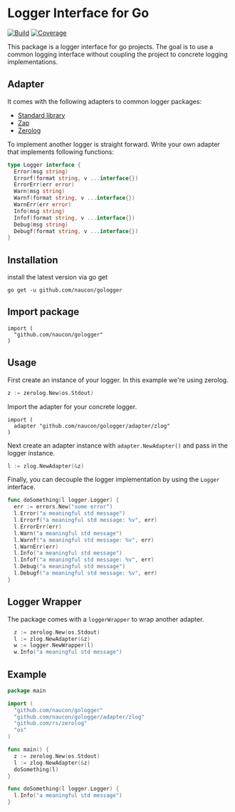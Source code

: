 # Logger Interface for Go

[![Build](https://github.com/naucon/gologger/actions/workflows/go-ci.yml/badge.svg)](https://github.com/naucon/gologger/actions/workflows/go-ci.yml)
[![Coverage](https://codecov.io/gh/naucon/gologger/branch/main/graph/badge.svg?token=DNODQMR5RZ)](https://codecov.io/gh/naucon/gologger)

This package is a logger interface for go projects. The goal is to use a common logging interface without coupling the project to concrete logging implementations.

## Adapter

It comes with the following adapters to common logger packages:

* [Standard library](adapter/std/README.md)
* [Zap](adapter/zap/README.md)
* [Zerolog](adapter/zlog/README.md)

To implement another logger is straight forward. Write your own adapter that implements following functions:

```go
type Logger interface {
  Error(msg string)
  Errorf(format string, v ...interface{})
  ErrorErr(err error)
  Warn(msg string)
  Warnf(format string, v ...interface{})
  WarnErr(err error)
  Info(msg string)
  Infof(format string, v ...interface{})
  Debug(msg string)
  Debugf(format string, v ...interface{})
}
```

## Installation

install the latest version via go get

```
go get -u github.com/naucon/gologger
```

## Import package

```
import (
  "github.com/naucon/gologger"
)
```

## Usage

First create an instance of your logger. In this example we're using zerolog.

```go
z := zerolog.New(os.Stdout)
```

Import the adapter for your concrete logger.

```
import (
  adapter "github.com/naucon/gologger/adapter/zlog"
)
```

Next create an adapter instance with `adapter.NewAdapter()` and pass in the logger instance.

```go
l := zlog.NewAdapter(&z)
```

Finally, you can decouple the logger implementation by using the `Logger` interface.

```go
func doSomething(l logger.Logger) {
  err := errors.New("some error")
  l.Error("a meaningful std message")
  l.Errorf("a meaningful std message: %v", err)
  l.ErrorErr(err)
  l.Warn("a meaningful std message")
  l.Warnf("a meaningful std message: %v", err)
  l.WarnErr(err)
  l.Info("a meaningful std message")
  l.Infof("a meaningful std message: %v", err)
  l.Debug("a meaningful std message")
  l.Debugf("a meaningful std message: %v", err)
}
```

## Logger Wrapper

The package comes with a `loggerWrapper` to wrap another adapter.

```go
  z := zerolog.New(os.Stdout)
  l := zlog.NewAdapter(&z)
  w := logger.NewWrapper(l)
  w.Info("a meaningful std message")
```

## Example

```go
package main

import (
  "github.com/naucon/gologger"
  "github.com/naucon/gologger/adapter/zlog"
  "github.com/rs/zerolog"
  "os"
)

func main() {
  z := zerolog.New(os.Stdout)
  l := zlog.NewAdapter(&z)
  doSomething(l)
}

func doSomething(l logger.Logger) {
  l.Info("a meaningful std message")
}
```
